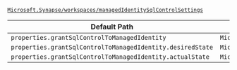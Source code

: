 [`Microsoft.Synapse/workspaces/managedIdentitySqlControlSettings`](https://docs.microsoft.com/en-us/azure/templates/microsoft.synapse/workspaces/managedidentitysqlcontrolsettings)

| Default Path | Alias |
|---|---|
| `properties.grantSqlControlToManagedIdentity` | `Microsoft.Synapse/workspaces/managedIdentitySqlControlSettings/grantSqlControlToManagedIdentity` |
| `properties.grantSqlControlToManagedIdentity.desiredState` | `Microsoft.Synapse/workspaces/managedIdentitySqlControlSettings/grantSqlControlToManagedIdentity.desiredState` |
| `properties.grantSqlControlToManagedIdentity.actualState` | `Microsoft.Synapse/workspaces/managedIdentitySqlControlSettings/grantSqlControlToManagedIdentity.actualState` |


